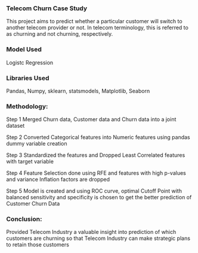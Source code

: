 ### Telecom Churn Case Study

This project aims to predict whether a particular customer will switch to another telecom provider or not. In telecom terminology, 
this is referred to as churning and not churning, respectively.

### Model Used
Logistc Regression

### Libraries Used
Pandas, Numpy, sklearn, statsmodels, Matplotlib, Seaborn

### Methodology:
Step 1 Merged Churn data, Customer data and Churn data into a joint dataset

Step 2 Converted Categorical features into Numeric features using pandas dummy variable creation

Step 3 Standardized the features and Dropped Least Correlated features with target variable

Step 4 Feature Selection  done using RFE and features with high p-values and variance Inflation factors are dropped

Step 5 Model is created and using ROC curve, optimal Cutoff Point with balanced sensitivity and specificity
       is chosen to get the better prediction of Customer Churn Data 
       
### Conclusion:

Provided Telecom Industry a valuable insight into prediction of which customers are churning so that Telecom Industry can make strategic plans to retain those customers
      

 
 
